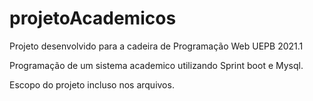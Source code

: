 # projetoAcademicos

Projeto desenvolvido para a cadeira de Programação Web UEPB 2021.1

Programação de um sistema academico utilizando Sprint boot e Mysql.

Escopo do projeto incluso nos arquivos. 
